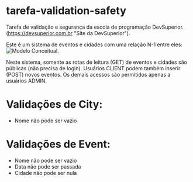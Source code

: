 # tarefa-validation-safety

Tarefa de validação e segurança da escola de programação DevSuperior.
(https://devsuperior.com.br "Site da DevSuperior").

Este é um sistema de eventos e cidades com uma relação N-1 entre eles:
![Modelo Conceitual](https://github.com/lucascaetan/assest/blob/main/bds04.png).

Neste sistema, somente as rotas de leitura (GET) de eventos e cidades são públicas (não precisa de login). 
Usuários CLIENT podem também inserir (POST) novos eventos. 
Os demais acessos são permitidos apenas a usuários ADMIN.


# Validações de City:
- Nome não pode ser vazio

# Validações de Event:
- Nome não pode ser vazio
- Data não pode ser passada
- Cidade não pode ser nula
